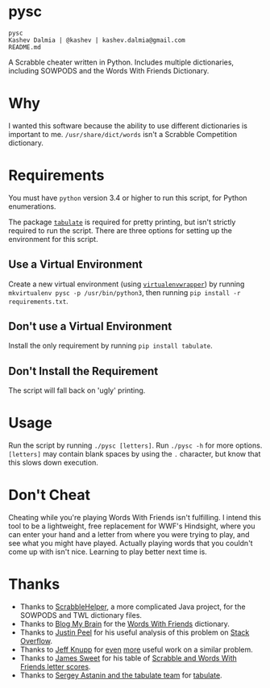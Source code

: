 pysc
====

    pysc
    Kashev Dalmia | @kashev | kashev.dalmia@gmail.com
    README.md

A Scrabble cheater written in Python. Includes multiple dictionaries, including SOWPODS and the Words With Friends Dictionary.

# Why
I wanted this software because the ability to use different dictionaries is important to me. `/usr/share/dict/words` isn't a Scrabble Competition dictionary.

# Requirements
You must have `python` version 3.4 or higher to run this script, for Python enumerations.

The package [`tabulate`](https://bitbucket.org/astanin/python-tabulate) is required for pretty printing, but isn't strictly required to run the script. There are three options for setting up the environment for this script.

## Use a Virtual Environment
Create a new virtual environment (using [`virtualenvwrapper`](virtualenvwrapper.readthedocs.org/en/latest/)) by running `mkvirtualenv pysc -p /usr/bin/python3`, then running `pip install -r requirements.txt`.

## Don't use a Virtual Environment
Install the only requirement by running `pip install tabulate`.

## Don't Install the Requirement
The script will fall back on 'ugly' printing.

# Usage
Run the script by running `./pysc [letters]`. Run `./pysc -h` for more options. `[letters]` may contain blank spaces by using the `.` character, but know that this slows down execution.

# Don't Cheat
Cheating while you're playing Words With Friends isn't fulfilling. I intend this tool to be a lightweight, free replacement for WWF's Hindsight, where you can enter your hand and a letter from where you were trying to play, and see what you might have played. Actually playing words that you couldn't come up with isn't nice. Learning to play better next time is.

# Thanks
- Thanks to [ScrabbleHelper](https://code.google.com/p/scrabblehelper/), a more complicated Java project, for the SOWPODS and TWL dictionary files.
- Thanks to [Blog My Brain](http://blogmybrain.com/words-with-friends-cheat/words-with-friends-dictionary.php) for the [Words With Friends](https://zynga.com/games/words-friends) dictionary.
- Thanks to [Justin Peel](http://stackoverflow.com/users/254617/justin-peel) for his useful analysis of this problem on [Stack Overflow](http://stackoverflow.com/a/5521619/1473320).
- Thanks to [Jeff Knupp]() for [even](http://www.jeffknupp.com/blog/2013/01/04/creating-and-optimizing-a-letterpress-cheating-program-in-python/) [more](https://github.com/jeffknupp/presser) useful work on a similar problem.
- Thanks to [James Sweet](http://nojesusnopeas.blogspot.com/) for his table of [Scrabble and Words With Friends letter scores](http://nojesusnopeas.blogspot.com/2012/03/differences-between-words-with-friends.html).
- Thanks to [Sergey Astanin and the tabulate team](https://bitbucket.org/astanin/python-tabulate) for [tabulate](https://pypi.python.org/pypi/tabulate/).
